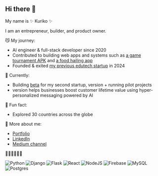 ## Hi there 👋


My name is ✨ Kuriko ✨

I am an entrepreneur, builder, and product owner. 

😼 My journey:

  - AI engineer & full-stack developer since 2020
  - Contributed to building web apps and systems such as <a href="https://kuriko.vercel.app/my-startups/gaming-platform-mgames">a game tournament APK</a> and <a href="https://kuriko.vercel.app/my-startups/e-commerce">a food hailing app</a>
  - Founded & exited <a href="https://kuriko.vercel.app/my-startups/edutech-bcio">my previous edutech startup</a> in 2024

🍓 Currently:
  - Building <a href="https://beta.versi0n.io/">beta</a> for my second startup, version + running pilot projects
  - version helps businesses boost customer lifetime value using hyper-personalized messaging powered by AI

🌱 Fun fact:
  -  Explored 30 countries across the globe

💬 More about me:
  - <a href="https://kuriko.vercel.app">Portfolio</a>
  - <a href="https://www.linkedin.com/in/k-i-i">LinkedIn</a>
  - <a href="https://medium.com/@kuriko-i/subscribe">Medium channel</a>

👩‍💻👩‍💻👩‍💻

![Python](https://img.shields.io/badge/python-3670A0?style=for-the-badge&logo=python&logoColor=ffdd54)
![Django](https://img.shields.io/badge/django-%23092E20.svg?style=for-the-badge&logo=django&logoColor=white)
![Flask](https://img.shields.io/badge/flask-%23000.svg?style=for-the-badge&logo=flask&logoColor=white)
![React](https://img.shields.io/badge/react-%2320232a.svg?style=for-the-badge&logo=react&logoColor=%2361DAFB)
![NodeJS](https://img.shields.io/badge/node.js-6DA55F?style=for-the-badge&logo=node.js&logoColor=white)
![Firebase](https://img.shields.io/badge/firebase-a08021?style=for-the-badge&logo=firebase&logoColor=ffcd34)
![MySQL](https://img.shields.io/badge/mysql-4479A1.svg?style=for-the-badge&logo=mysql&logoColor=white)
![Postgres](https://img.shields.io/badge/postgres-%23316192.svg?style=for-the-badge&logo=postgresql&logoColor=white)

